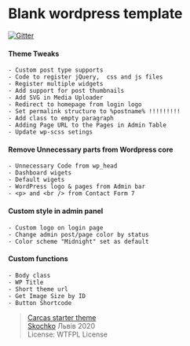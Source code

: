 # Blank wordpress template
[![Gitter](https://badges.gitter.im/Join%20Chat.svg)](https://gitter.im/vskochko/carcas?utm_source=badge&utm_medium=badge&utm_campaign=pr-badge&utm_content=body_badge)
#### Theme Tweaks
```
- Custom post type supports
- Code to register jQuery,  css and js files
- Register multiple widgets
- Add support for post thumbnails
- Add SVG in Media Uploader
- Redirect to homepage from login logo
- Set permalink structure to %postname% !!!!!!!!!
- Add class to empty paragraph
- Adding Page URL to the Pages in Admin Table
- Update wp-scss setings
```
#### Remove Unnecessary parts from Wordpress core
```
- Unnecessary Code from wp_head
- Dashboard wigets
- Default wigets
- WordPress logo & pages from Admin bar
- <p> and <br /> from Contact Form 7
```
#### Custom style in admin panel
```
- Custom logo on login page
- Change admin post/page color by status
- Color scheme "Midnight" set as default
```
#### Custom functions
```
- Body class
- WP Title
- Short theme url
- Get Image Size by ID
- Button Shortcode
```

>  [Carcas starter theme](https://github.com/vskochko/carcas) <br />  [Skochko](https://www.facebook.com/skochko)  Львів 2020 <br />  License: WTFPL License

